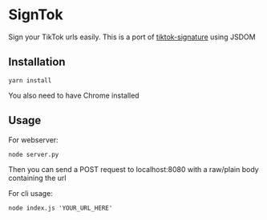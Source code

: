 # SignTok
Sign your TikTok urls easily.
This is a port of [tiktok-signature](https://github.com/carcabot/tiktok-signature) using JSDOM

## Installation
```
yarn install
```
You also need to have Chrome installed

## Usage
For webserver:
```
node server.py
```
Then you can send a POST request to localhost:8080 with a raw/plain body containing the url

For cli usage:
```
node index.js 'YOUR_URL_HERE'
```
